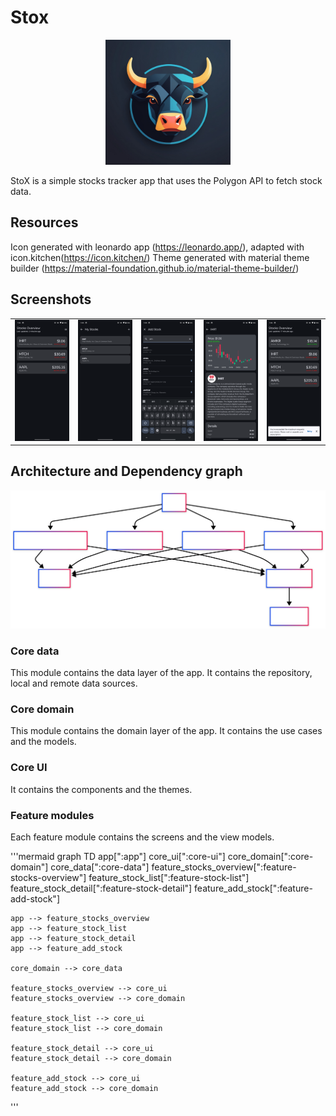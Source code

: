 # Stox
<p align="center">
  <img src="https://github.com/eltonkola/Stox/blob/main/images/play_store_512.png" width="200">
</p>
StoX is a simple stocks tracker app that uses the Polygon API to fetch stock data.


## Resources
Icon generated with leonardo app (https://leonardo.app/), adapted with icon.kitchen(https://icon.kitchen/)
Theme generated with material theme builder (https://material-foundation.github.io/material-theme-builder/)

## Screenshots

|                                                                                             |                                                                                             |                                                                                             |                                                                                             |                                                                                             |
| :-------------------------------------------------------------------------------------------: | :-------------------------------------------------------------------------------------------: | :-------------------------------------------------------------------------------------------: | :-------------------------------------------------------------------------------------------: | :-------------------------------------------------------------------------------------------: |
| <img src="https://github.com/eltonkola/Stox/blob/main/images/screenshot_1.png" width="200"> | <img src="https://github.com/eltonkola/Stox/blob/main/images/screenshot_2.png" width="200"> | <img src="https://github.com/eltonkola/Stox/blob/main/images/screenshot_3.png" width="200"> | <img src="https://github.com/eltonkola/Stox/blob/main/images/screenshot_4.png" width="200"> | <img src="https://github.com/eltonkola/Stox/blob/main/images/screenshot_5.png" width="200"> |



## Architecture and Dependency graph
![dependency graph](https://github.com/eltonkola/Stox/blob/main/images/module_graph.svg)

### Core data
This module contains the data layer of the app. It contains the repository, local and remote data sources.

### Core domain
This module contains the domain layer of the app. It contains the use cases and the models.

### Core UI
It contains the components and the themes.

### Feature modules
Each feature module contains the screens and the view models.


'''mermaid
graph TD
    app[":app"]
    core_ui[":core-ui"]
    core_domain[":core-domain"]
    core_data[":core-data"]
    feature_stocks_overview[":feature-stocks-overview"]
    feature_stock_list[":feature-stock-list"]
    feature_stock_detail[":feature-stock-detail"]
    feature_add_stock[":feature-add-stock"]

    app --> feature_stocks_overview
    app --> feature_stock_list
    app --> feature_stock_detail
    app --> feature_add_stock
    
    core_domain --> core_data
    
    feature_stocks_overview --> core_ui
    feature_stocks_overview --> core_domain
    
    feature_stock_list --> core_ui
    feature_stock_list --> core_domain
    
    feature_stock_detail --> core_ui
    feature_stock_detail --> core_domain
    
    feature_add_stock --> core_ui
    feature_add_stock --> core_domain
'''
